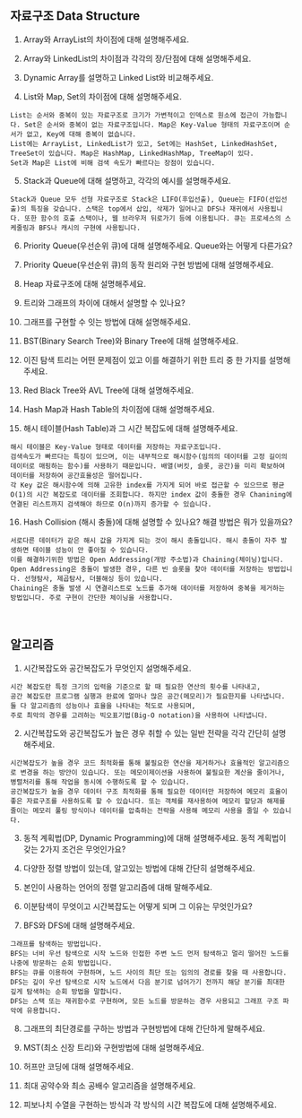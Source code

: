 ## 자료구조 Data Structure
1. Array와 ArrayList의 차이점에 대해 설명해주세요.  

2. Array와 LinkedList의 차이점과 각각의 장/단점에 대해 설명해주세요.  

3. Dynamic Array를 설명하고 Linked List와 비교해주세요.

4. List와 Map, Set의 차이점에 대해 설명해주세요.  
```
List는 순서와 중복이 있는 자료구조로 크기가 가변적이고 인덱스로 원소에 접근이 가능합니다. Set은 순서와 중복이 없는 자료구조입니다. Map은 Key-Value 형태의 자료구조이며 순서가 없고, Key에 대해 중복이 없습니다.
List에는 ArrayList, LinkedList가 있고, Set에는 HashSet, LinkedHashSet, TreeSet이 있습니다. Map은 HashMap, LinkedHashMap, TreeMap이 있다.
Set과 Map은 List에 비해 검색 속도가 빠르다는 장점이 있습니다.
```

5. Stack과 Queue에 대해 설명하고, 각각의 예시를 설명해주세요.  
```
Stack과 Queue 모두 선형 자료구조로 Stack은 LIFO(후입선출), Queue는 FIFO(선입선출)의 특징을 갖습니다. 스택은 top에서 삽입, 삭제가 일어나고 DFS나 재귀에서 사용됩니다. 또한 함수의 호출 스택이나, 웹 브라우저 뒤로가기 등에 이용됩니다. 큐는 프로세스의 스케줄링과 BFS나 캐시의 구현에 사용됩니다.
```

6. Priority Queue(우선순위 큐)에 대해 설명해주세요. Queue와는 어떻게 다른가요?  

7. Priority Queue(우선순위 큐)의 동작 원리와 구현 방법에 대해 설명해주세요.  

8. Heap 자료구조에 대해 설명해주세요.  

9. 트리와 그래프의 차이에 대해서 설명할 수 있나요?  

10. 그래프를 구현할 수 잇는 방법에 대해 설명해주세요.  

11. BST(Binary Search Tree)와 Binary Tree에 대해 설명해주세요.  

12. 이진 탐색 트리는 어떤 문제점이 있고 이를 해결하기 위한 트리 중 한 가지를 설명해주세요.  

13. Red Black Tree와 AVL Tree에 대해 설명해주세요.  

14. Hash Map과 Hash Table의 차이점에 대해 설명해주세요.  

15. 해시 테이블(Hash Table)과 그 시간 복잡도에 대해 설명해주세요.  
```
해시 테이블은 Key-Value 형태로 데이터를 저장하는 자료구조입니다.
검색속도가 빠르다는 특징이 있으며, 이는 내부적으로 해시함수(임의의 데이터를 고정 길이의 데이터로 매핑하는 함수)를 사용하기 때문입니다. 배열(버킷, 슬롯, 공간)을 미리 확보하여 데이터를 저장하여 공간효율성은 떨어집니다.
각 Key 값은 해시함수에 의해 고유한 index를 가지게 되어 바로 접근할 수 있으므로 평균 O(1)의 시간 복잡도로 데이터를 조회합니다. 하지만 index 값이 충돌한 경우 Chanining에 연결된 리스트까지 검색해야 하므로 O(n)까지 증가할 수 있습니다.
```

16. Hash Collision (해시 충돌)에 대해 설명할 수 있나요? 해결 방법은 뭐가 있을까요?  
```
서로다른 데이터가 같은 해시 값을 가지게 되는 것이 해시 충돌입니다. 해시 충돌이 자주 발생하면 테이블 성능이 안 좋아질 수 있습니다.
이를 해결하기위한 방법은 Open Addressing(개방 주소법)과 Chaining(체이닝)입니다.
Open Addressing은 충돌이 발생한 경우, 다른 빈 슬롯을 찾아 데이터를 저장하는 방법입니다. 선형탐사, 제곱탐사, 더블해싱 등이 있습니다.
Chaining은 충돌 발생 시 연결리스트로 노드를 추가해 데이터를 저장하여 중복을 제거하는 방법입니다. 주로 구현이 간단한 체이닝을 사용합니다.
```


<br> 

## 알고리즘

1. 시간복잡도와 공간복잡도가 무엇인지 설명해주세요.
```
시간 복잡도란 특정 크기의 입력을 기준으로 할 때 필요한 연산의 횟수를 나타내고,
공간 복잡도란 프로그램 실행과 완료에 얼마나 많은 공간(메모리)가 필요한지를 나타냅니다.
둘 다 알고리즘의 성능이나 효율을 나타내는 척도로 사용되며,
주로 최악의 경우를 고려하는 빅오표기법(Big-O notation)을 사용하여 나타냅니다.
```

2. 시간복잡도와 공간복잡도가 높은 경우 취할 수 있는 일반 전략을 각각 간단히 설명해주세요. 
```
시간복잡도가 높을 경우 코드 최적화를 통해 불필요한 연산을 제거하거나 효율적인 알고리즘으로 변경을 하는 방안이 있습니다. 또는 메모이제이션을 사용하여 불필요한 계산을 줄이거나, 병렬처리를 통해 작업을 동시에 수행하도록 할 수 있습니다.
공간복잡도가 높을 경우 데이터 구조 최적화를 통해 필요한 데이터만 저장하여 메모리 효율이 좋은 자료구조를 사용하도록 할 수 있습니다. 또는 객체를 재사용하여 메모리 할당과 해제를 줄이는 메모리 풀링 방식이나 데이터를 압축하는 전략을 사용해 메모리 사용을 줄일 수 있습니다.
```

3. 동적 계획법(DP, Dynamic Programming)에 대해 설명해주세요. 동적 계획법이 갖는 2가지 조건은 무엇인가요?

4. 다양한 정렬 방법이 있는데, 알고있는 방법에 대해 간단히 설명해주세요.

5. 본인이 사용하는 언어의 정렬 알고리즘에 대해 말해주세요.

6. 이분탐색이 무엇이고 시간복잡도는 어떻게 되며 그 이유는 무엇인가요?

7. BFS와 DFS에 대해 설명해주세요.
```
그래프를 탐색하는 방법입니다.
BFS는 너비 우선 탐색으로 시작 노드와 인접한 주변 노드 먼저 탐색하고 멀리 떨어진 노드를 나중에 방문하는 순회 방법입니다. 
BFS는 큐를 이용하여 구현하며, 노드 사이의 최단 또는 임의의 경로를 찾을 때 사용합니다.
DFS는 깊이 우선 탐색으로 시작 노드에서 다음 분기로 넘어가기 전까지 해당 분기를 최대한 깊게 탐색하는 순회 방법을 말합니다.
DFS는 스택 또는 재귀함수로 구현하며, 모든 노드를 방문하는 경우 사용되고 그래프 구조 파악에 유용합니다.
```

8. 그래프의 최단경로를 구하는 방법과 구현방법에 대해 간단하게 말해주세요.

9. MST(최소 신장 트리)와 구현방법에 대해 설명해주세요.

10. 허프만 코딩에 대해 설명해주세요.

11. 최대 공약수와 최소 공배수 알고리즘을 설명해주세요.

12. 피보나치 수열을 구현하는 방식과 각 방식의 시간 복잡도에 대해 설명해주세요.
